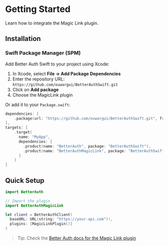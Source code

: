# Getting Started

Learn how to integrate the Magic Link plugin.

## Installation

### Swift Package Manager (SPM)

Add Better Auth Swift to your project using Xcode:

1. In Xcode, select **File → Add Package Dependencies**
2. Enter the repository URL: `https://github.com/ouwargui/BetterAuthSwift.git`
3. Click on **Add package**
4. Choose the MagicLink plugin

Or add it to your `Package.swift`:

```swift
dependencies: [
    .package(url: "https://github.com/ouwargui/BetterAuthSwift.git", from: "2.0.0")
],
targets: [
    .target(
      name: "MyApp",
      dependencies: [
        .product(name: "BetterAuth", package: "BetterAuthSwift"),
        .product(name: "BetterAuthMagicLink", package: "BetterAuthSwift"),
      ]
    )
]
```

## Quick Setup

```swift
import BetterAuth

// Import the plugin
import BetterAuthMagicLink

let client = BetterAuthClient(
  baseURL: URL(string: "https://your-api.com")!,
  plugins: [MagicLinkPlugin()]
)
```

> Tip: Check the [Better Auth docs for the Magic Link plugin](https://www.better-auth.com/docs/plugins/magic-link)
